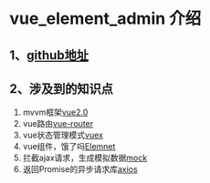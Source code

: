 # vue_element_admin 介绍
## 1、[github地址](https://github.com/PanJiaChen/vue-element-admin)
## 2、涉及到的知识点
1. mvvm框架[vue2.0](https://vuefe.cn/v2/guide/)
2. vue路由[vue-router](https://router.vuejs.org/zh-cn/essentials/getting-started.html)
3. vue状态管理模式[vuex](https://vuex.vuejs.org/zh-cn/intro.html)
4. vue组件，饿了吗[Elemnet](http://element.eleme.io/#/zh-CN)
5. 拦截ajax请求，生成模拟数据[mock](http://mockjs.com/)
6. 返回Promise的异步请求库[axios](https://github.com/mzabriskie/axios)